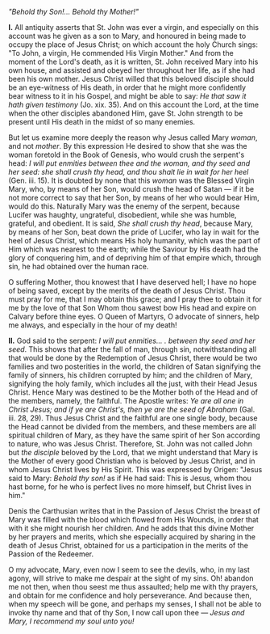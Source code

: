 
*\"Behold thy Son!... Behold thy Mother!\"*

**I\.** All antiquity asserts that St. John was ever a virgin, and especially on this account was he given as a son to Mary, and honoured in being made to occupy the place of Jesus Christ; on which account the holy Church sings: \"To John, a virgin, He commended His Virgin Mother.\" And from the moment of the Lord\'s death, as it is written, St. John received Mary into his own house, and assisted and obeyed her throughout her life, as if she had been his own mother. Jesus Christ willed that this beloved disciple should be an eye-witness of His death, in order that he might more confidently bear witness to it in his Gospel, and might be able to say: *He that saw it hath given testimony* (Jo. xix. 35). And on this account the Lord, at the time when the other disciples abandoned Him, gave St. John strength to be present until His death in the midst of so many enemies.

But let us examine more deeply the reason why Jesus called Mary *woman*, and not *mother*. By this expression He desired to show that she was the woman foretold in the Book of Genesis, who would crush the serpent\'s head: *I will put enmities between thee and the woman, and thy seed and her seed: she shall crush thy head, and thou shalt lie in wait for her heel* (Gen. iii. 15). It is doubted by none that this *woman* was the Blessed Virgin Mary, who, by means of her Son, would crush the head of Satan — if it be not more correct to say that her Son, by means of her who would bear Him, would do this. Naturally Mary was the enemy of the serpent, because Lucifer was haughty, ungrateful, disobedient, while she was humble, grateful, and obedient. It is said, *She shall crush thy head*, because Mary, by means of her Son, beat down the pride of Lucifer, who lay in wait for the heel of Jesus Christ, which means His holy humanity, which was the part of Him which was nearest to the earth; while the Saviour by His death had the glory of conquering him, and of depriving him of that empire which, through sin, he had obtained over the human race.

O suffering Mother, thou knowest that I have deserved hell; I have no hope of being saved, except by the merits of the death of Jesus Christ. Thou must pray for me, that I may obtain this grace; and I pray thee to obtain it for me by the love of that Son Whom thou sawest bow His head and expire on Calvary before thine eyes. O Queen of Martyrs, O advocate of sinners, help me always, and especially in the hour of my death!

**II\.** God said to the serpent: *I will put enmities... . between thy seed and her seed*. This shows that after the fall of man, through sin, notwithstanding all that would be done by the Redemption of Jesus Christ, there would be two families and two posterities in the world, the children of Satan signifying the family of sinners, his children corrupted by him; and the children of Mary, signifying the holy family, which includes all the just, with their Head Jesus Christ. Hence Mary was destined to be the Mother both of the Head and of the members, namely, the faithful. The Apostle writes: *Ye are all one in Christ Jesus; and if ye are Christ\'s, then ye are the seed of Abraham* (Gal. iii. 28, 29). Thus Jesus Christ and the faithful are one single body, because the Head cannot be divided from the members, and these members are all spiritual children of Mary, as they have the same spirit of her Son according to nature, who was Jesus Christ. Therefore, St. John was not called John but *the disciple* beloved by the Lord, that we might understand that Mary is the Mother of every good Christian who is beloved by Jesus Christ, and in whom Jesus Christ lives by His Spirit. This was expressed by Origen: \"Jesus said to Mary: *Behold thy son!* as if He had said: This is Jesus, whom thou hast borne, for he who is perfect lives no more himself, but Christ lives in him.\"

Denis the Carthusian writes that in the Passion of Jesus Christ the breast of Mary was filled with the blood which flowed from His Wounds, in order that with it she might nourish her children. And he adds that this divine Mother by her prayers and merits, which she especially acquired by sharing in the death of Jesus Christ, obtained for us a participation in the merits of the Passion of the Redeemer.

O my advocate, Mary, even now I seem to see the devils, who, in my last agony, will strive to make me despair at the sight of my sins. Oh! abandon me not then, when thou seest me thus assaulted; help me with thy prayers, and obtain for me confidence and holy perseverance. And because then, when my speech will be gone, and perhaps my senses, I shall not be able to invoke thy name and that of thy Son, I now call upon thee — *Jesus and Mary, I recommend my soul unto you!*

